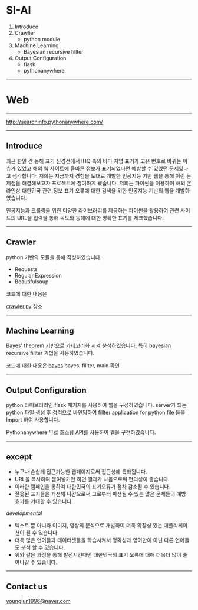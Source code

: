 # SI-AI

1. Introduce
2. Crawlier
   - python module
3. Machine Learning
   - Bayesian recursive fillter
4. Output Configuration
   - flask
   - pythonanywhere

---
Web
===
---

<http://searchinfo.pythonanywhere.com/>


---
Introduce
---

최근 한일 간 동해 표기 신경전에서 IHQ 측의 바다 지명 표기가 고유 번호로 바뀌는 이슈가 있었고
해외 웹 사이트에 올바른 정보가 표기되었다면 예방할 수 있었던 문제였다고 생각합니다.
저희는 지금까지 경험을 토대로 개발한 인공지능 기반 웹을 통해 이런 문제점을 해결해보고자 프로젝트에 참여하게 됐습니다.
저희는 파이썬을 이용하여 해외 온라인상 대한민국 관련 정보 표기 오류에 대한 검색을 위한 인공지능 기반의 웹을 개발하였습니다. 

인공지능과 크롤링을 위한 다양한 라이브러리를 제공하는 파이썬을 활용하여
관련 사이트의 URL을 입력을 통해 독도와 동해에 대한 명확한 표기를 체크했습니다.


---
Crawler
---

python 기반의 모듈을 통해 작성하였습니다.
 * Requests
 * Regular Expression
 * Beautifulsoup

코드에 대한 내용은 

[crawler.py](https://github.com/SearchInfo/SI-AI/blob/main/searchinfoWeb/web_crawler_fin.py, "web_crawler_fin.py")  참조

---
Machine Learning
---

Bayes' theorem 기반으로 카테고리화 시켜 분석하였습니다.
특히 bayesian recursive fillter 기법을 사용하였습니다.

코드에 대한 내용은
[bayes](https://github.com/SearchInfo/SI-AI/blob/main/searchinfoWeb/bayes.py, "Classification")
bayes, fillter, main 확인

---
Output Configuration
---

python 라이브러리인 flask 패키지를 사용하여 웹을 구성하였습니다.
server가 되는 python 파일 생성 후 정적으로 바인딩하여
fillter application for python file 들을 Import 하여 사용합니다.

Pythonanywhere 무료 호스팅 API를 사용하여 웹을 구현하였습니다.

---
except
---

 - 누구나 손쉽게 접근가능한 웹페이지로써 접근성에 특화됩니다.
 - URL을 복사하여 붙여넣기만 하면 결과가 나옴으로써 편의성이 좋습니다.
 - 이러한 캠페인을 통하여 대한민국의 표기오류가 점차 감소될 수 있습니다.
 - 잘못된 표기들을 개선해 나감으로써 그로부터 파생될 수 있는 많은 문제들의 예방 효과를 기대할 수 있습니다.

*developmental*
 - 텍스트 뿐 아니라 이미지, 영상의 분석으로 개발하여 더욱 확장성 있는 애플리케이션이 될 수 있습니다.
 - 더욱 많은 언어들과 데이터셋들을 학습시켜서 정확성과 영어만이 아닌 다른 언어들도 분석 할 수 있습니다.
 - 위와 같은 과정을 통해 발전시킨다면 대한민국의 표기 오류에 대해 더욱더 많이 줄여나갈 수 있습니다.
 
 
 ---
 
Contact us
---
<youngjun1996@naver.com>


